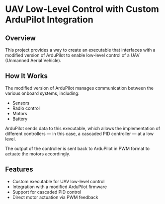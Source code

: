 # UAV Low-Level Control with Custom ArduPilot Integration

## Overview

This project provides a way to create an executable that interfaces with a modified version of ArduPilot to enable low-level control of a UAV (Unmanned Aerial Vehicle).

## How It Works

The modified version of ArduPilot manages communication between the various onboard systems, including:

* Sensors
* Radio control
* Motors
* Battery

ArduPilot sends data to this executable, which allows the implementation of different controllers — in this case, a cascaded PID controller — at a low level.

The output of the controller is sent back to ArduPilot in PWM format to actuate the motors accordingly.

## Features

* Custom executable for UAV low-level control
* Integration with a modified ArduPilot firmware
* Support for cascaded PID control
* Direct motor actuation via PWM feedback
